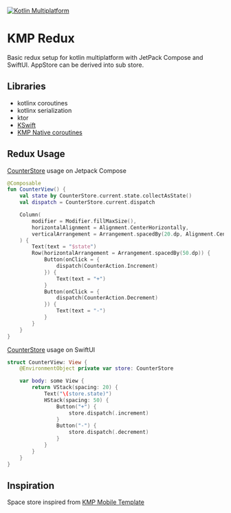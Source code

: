 [![Kotlin Multiplatform](https://img.shields.io/static/v1?logo=Kotlin&&logoColor=3c94cf&label=&message=Kotlin%20Multiplatform&color=555)](https://kotlinlang.org/docs/reference/multiplatform.html)

# KMP Redux

Basic redux setup for kotlin multiplatform with JetPack Compose and SwiftUI. AppStore can be derived into sub store.

## Libraries

- kotlinx coroutines
- kotlinx serialization
- ktor
- [KSwift](https://github.com/icerockdev/moko-kswift)
- [KMP Native coroutines](https://github.com/rickclephas/KMP-NativeCoroutines)

## Redux Usage

[CounterStore](https://github.com/cl3m/kmp-redux/blob/develop/shared/src/commonMain/kotlin/kmp/redux/features/counter/CounterRedux.kt) usage on Jetpack Compose

```kotlin
@Composable
fun CounterView() {
    val state by CounterStore.current.state.collectAsState()
    val dispatch = CounterStore.current.dispatch

    Column(
        modifier = Modifier.fillMaxSize(),
        horizontalAlignment = Alignment.CenterHorizontally,
        verticalArrangement = Arrangement.spacedBy(20.dp, Alignment.CenterVertically)
    ) {
        Text(text = "$state")
        Row(horizontalArrangement = Arrangement.spacedBy(50.dp)) {
            Button(onClick = {
                dispatch(CounterAction.Increment)
            }) {
                Text(text = "+")
            }
            Button(onClick = {
                dispatch(CounterAction.Decrement)
            }) {
                Text(text = "-")
            }
        }
    }
}
```

[CounterStore](https://github.com/cl3m/kmp-redux/blob/develop/shared/src/commonMain/kotlin/kmp/redux/features/counter/CounterRedux.kt) usage on SwiftUI

```swift
struct CounterView: View {
    @EnvironmentObject private var store: CounterStore

    var body: some View {
        return VStack(spacing: 20) {
            Text("\(store.state)")
            HStack(spacing: 50) {
                Button("+") {
                    store.dispatch(.increment)
                }
                Button("-") {
                    store.dispatch(.decrement)
                }
            }
        }
    }
}
```

## Inspiration

Space store inspired from [KMP Mobile Template](https://github.com/xorum-io/kmp_mobile_template)
